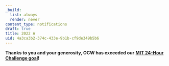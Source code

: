 ```yaml
---
_build:
  list: always
  render: never
content_type: notifications
draft: true
title: 2022 A
uid: 4a3ca3b2-374c-433e-9b1b-cf9de349b5b6
---
```

**Thanks to you and your generosity, OCW has exceeded our** [**MIT 24-Hour Challenge goal**](https://mtyc.co/28y1we)**!**